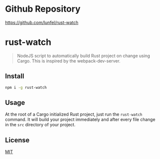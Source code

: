# Github Repository

https://github.com/lunfel/rust-watch

# rust-watch

> NodeJS script to automatically build Rust project on change using Cargo. This is inspired by the webpack-dev-server.

## Install

```bash
npm i -g rust-watch
```

## Usage

At the root of a Cargo initialized Rust project, just run the `rust-watch` command. It will build your project immediately and after every file change in the `src` directory of your project.

## License

[MIT](http://vjpr.mit-license.org)
